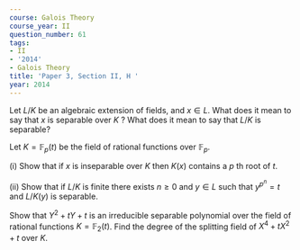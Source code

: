 ```yaml
---
course: Galois Theory
course_year: II
question_number: 61
tags:
- II
- '2014'
- Galois Theory
title: 'Paper 3, Section II, H '
year: 2014
---
```




Let $L / K$ be an algebraic extension of fields, and $x \in L$. What does it mean to say that $x$ is separable over $K$ ? What does it mean to say that $L / K$ is separable?

Let $K=\mathbb{F}_{p}(t)$ be the field of rational functions over $\mathbb{F}_{p}$.

(i) Show that if $x$ is inseparable over $K$ then $K(x)$ contains a $p$ th root of $t$.

(ii) Show that if $L / K$ is finite there exists $n \geqslant 0$ and $y \in L$ such that $y^{p^{n}}=t$ and $L / K(y)$ is separable.

Show that $Y^{2}+t Y+t$ is an irreducible separable polynomial over the field of rational functions $K=\mathbb{F}_{2}(t)$. Find the degree of the splitting field of $X^{4}+t X^{2}+t$ over $K$.
